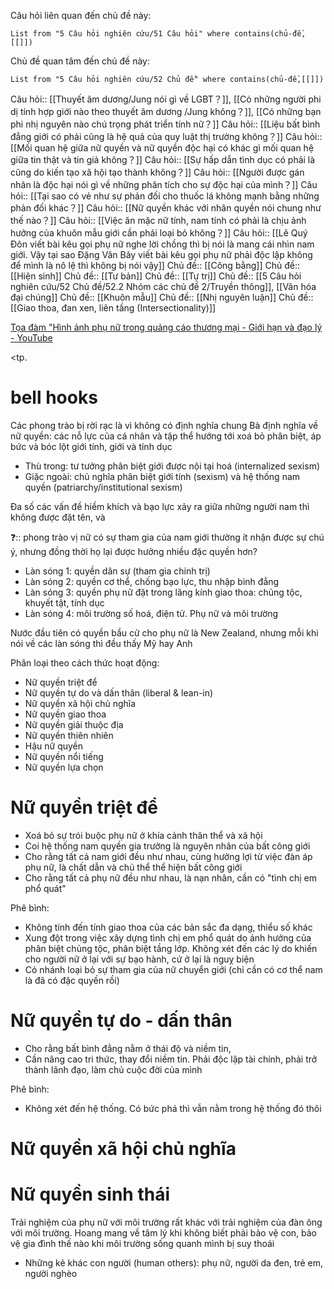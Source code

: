 Câu hỏi liên quan đến chủ đề này:
```dataview
List from "5 Câu hỏi nghiên cứu/51 Câu hỏi" where contains(chủ-đề,[[]]) 
```

Chủ đề quan tâm đến chủ đề này:
```dataview
List from "5 Câu hỏi nghiên cứu/52 Chủ đề" where contains(chủ-đề,[[]]) 
```
Câu hỏi:: [[Thuyết âm dương/Jung nói gì về LGBT？]], [[Có những người phi dị tính hợp giới nào theo thuyết âm dương /Jung không？]], [[Có những bạn phi nhị nguyên nào chú trọng phát triển tính nữ？]]
Câu hỏi:: [[Liệu bất bình đẳng giới có phải cũng là hệ quả của quy luật thị trường không？]]
Câu hỏi:: [[Mối quan hệ giữa nữ quyền và nữ quyền độc hại có khác gì mối quan hệ giữa tin thật và tin giả không？]]
Câu hỏi:: [[Sự hấp dẫn tình dục có phải là cũng do kiến tạo xã hội tạo thành không？]]
Câu hỏi:: [[Người được gán nhãn là độc hại nói gì về những phân tích cho sự độc hại của mình？]]
Câu hỏi:: [[Tại sao có vẻ như sự phản đối cho thuốc lá không mạnh bằng những phản đối khác？]]
Câu hỏi:: [[Nữ quyền khác với nhân quyền nói chung như thế nào？]]
Câu hỏi:: [[Việc ăn mặc nữ tính, nam tính có phải là chịu ảnh hưởng của khuôn mẫu giới cần phải loại bỏ không？]]
Câu hỏi:: [[Lê Quý Đôn viết bài kêu gọi phụ nữ nghe lời chồng thì bị nói là mang cái nhìn nam giới. Vậy tại sao Đặng Văn Bảy viết bài kêu gọi phụ nữ phải độc lập không để mình là nô lệ thì không bị nói vậy]]
Chủ đề:: [[Công bằng]]
Chủ đề:: [[Hiện sinh]]
Chủ đề:: [[Tư bản]]
Chủ đề:: [[Tự trị]]
Chủ đề:: [[5 Câu hỏi nghiên cứu/52 Chủ đề/52.2 Nhóm các chủ đề 2/Truyền thông]], [[Văn hóa đại chúng]]
Chủ đề:: [[Khuôn mẫu]]
Chủ đề:: [[Nhị nguyên luận]]
Chủ đề:: [[Giao thoa, đan xen, liên tầng (Intersectionality)]]

[Tọa đàm "Hình ảnh phụ nữ trong quảng cáo thương mại - Giới hạn và đạo lý - YouTube](https://www.youtube.com/watch?v=rHEjtwJrCCs&t=284s)

<tp.
# bell hooks 
Các phong trào bị rời rạc là vì không có định nghĩa chung
Bà định nghĩa về nữ quyền: các nỗ lực của cá nhân và tập thể hướng tới xoá bỏ phân biệt, áp bức và bóc lột giới tính, giới và tính dục
- Thù trong: tư tưởng phân biệt giới được nội tại hoá (internalized sexism) 
- Giặc ngoài: chủ nghĩa phân biệt giới tính (sexism) và hệ thống nam quyền (patriarchy/institutional sexism) 

Đa số các vấn đề hiềm khích và bạo lực xảy ra giữa những người nam thì không được đặt tên, và 

❓:: phong trào vị nữ có sự tham gia của nam giới thường ít nhận được sự chú ý, nhưng đồng thời họ lại được hưởng nhiều đặc quyền hơn?

- Làn sóng 1: quyền dân sự (tham gia chính trị) 
- Làn sóng 2: quyền cơ thể, chống bạo lực, thu nhập bình đẳng
- Làn sóng 3: quyền phụ nữ đặt trong lăng kính giao thoa: chủng tộc, khuyết tật, tính dục
- Làn sóng 4: môi trường số hoá, điện tử. Phụ nữ và môi trường

Nước đầu tiên có quyền bầu cử cho phụ nữ là New Zealand, nhưng mỗi khi nói về các làn sóng thì đều thấy Mỹ hay Anh

Phân loại theo cách thức hoạt động:
- Nữ quyền triệt để
- Nữ quyền tự do và dấn thân (liberal & lean-in) 
- Nữ quyền xã hội chủ nghĩa
- Nữ quyền giao thoa
- Nữ quyền giải thuộc địa
- Nữ quyền thiên nhiên
- Hậu nữ quyền
- Nữ quyền nổi tiếng
- Nữ quyền lựa chọn
# Nữ quyền triệt để
- Xoá bỏ sự trói buộc phụ nữ ở khía cảnh thân thể và xã hội
- Coi hệ thống nam quyền gia trưởng là nguyên nhân của bất công giới
- Cho rằng tất cả nam giới đều như nhau, cùng hưởng lợi từ việc đàn áp phụ nữ, là chất dẫn và chủ thể thể hiện bất công giới
- Cho rằng tất cả phụ nữ đều như nhau, là nạn nhân, cần có "tình chị em phổ quát" 

Phê bình:
- Không tính đến tính giao thoa của các bản sắc đa dạng, thiểu số khác
- Xung đột trong việc xây dựng tình chị em phổ quát do ảnh hưởng của phân biệt chủng tộc, phân biệt tầng lớp. Không xét đến các lý do khiến cho người nữ ở lại với sự bạo hành, cứ ở lại là nguỵ biện
- Có nhánh loại bỏ sự tham gia của nữ chuyển giới (chỉ cần có cơ thể nam là đã có đặc quyền rồi) 


# Nữ quyền tự do - dấn thân
- Cho rằng bất bình đẳng nằm ở thái độ và niềm tin,
- Cần nâng cao tri thức, thay đổi niềm tin. Phải độc lập tài chính, phải trở thành lãnh đạo, làm chủ cuộc đời của mình

Phê bình:
- Không xét đến hệ thống. Có bức phá thì vẫn nằm trong hệ thống đó thôi

# Nữ quyền xã hội chủ nghĩa

# Nữ quyền sinh thái
Trải nghiệm của phụ nữ với môi trường rất khác với trải nghiệm của đàn ông với môi trường. Hoang mang về tâm lý khi không biết phải bảo vệ con, bảo vệ gia đình thế nào khi môi trường sống quanh mình bị suy thoái

- Những kẻ khác con người (human others): phụ nữ, người da đen, trẻ em, người nghèo